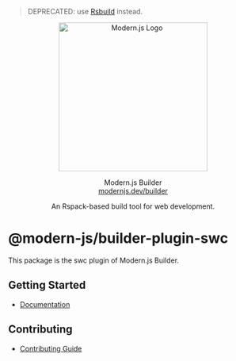 > DEPRECATED: use [Rsbuild](https://github.com/web-infra-dev/rsbuild) instead.

<p align="center">
  <a href="https://modernjs.dev" target="blank"><img src="https://lf3-static.bytednsdoc.com/obj/eden-cn/ylaelkeh7nuhfnuhf/modernjs-cover.png" width="300" alt="Modern.js Logo" /></a>
</p>
<p align="center">
  Modern.js Builder
  <br/>
  <a href="https://modernjs.dev/builder/en" target="blank">
    modernjs.dev/builder
  </a>
</p>
<p align="center">
  An Rspack-based build tool for web development.
</p>

# @modern-js/builder-plugin-swc

This package is the swc plugin of Modern.js Builder.

## Getting Started

- [Documentation](https://modernjs.dev/builder/en/plugins/plugin-swc.html)

## Contributing

- [Contributing Guide](https://github.com/web-infra-dev/modern.js/blob/main/CONTRIBUTING.md)
